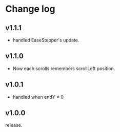 # Change log

## v1.1.1

* handled EaseStepper's update.

## v1.1.0

* Now each scrolls remembers scrollLeft position.

## v1.0.1

* handled when endY < 0

## v1.0.0

release.
